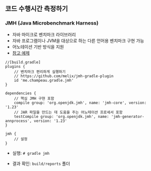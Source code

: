 ## 코드 수행시간 측정하기

### JMH (Java Microbenchmark Harness)  
- 자바 마이크로 벤치마크 라이브러리
- 자바 프로그램이나 JVM을 대상으로 하는 다른 언어용 벤치마크 구현 가능
- 어노테이션 기반 방식을 지원
- [참고 예제](https://github.com/melix/jmh-gradle-example/tree/master/src/jmh/java/org/openjdk/jmh/samples)

```
//[build.gradle]
plugins {
    // 벤치마크 편리하게 실행하기
    // https://github.com/melix/jmh-gradle-plugin
    id 'me.champeau.gradle.jmh'
}

dependencies {
    // 핵심 JMH 구현 포함
    compile group: 'org.openjdk.jmh', name: 'jmh-core', version: '1.23'
    // JAR 파일을 만드는 데 도움을 주는 어노테이션 프로세서 포함
    testCompile group: 'org.openjdk.jmh', name: 'jmh-generator-annprocess', version: '1.23'
}

jmh {
    // 설정
}
```

- 실행: `# gradle jmh`

- 결과 확인: `build/reports` 폴더
